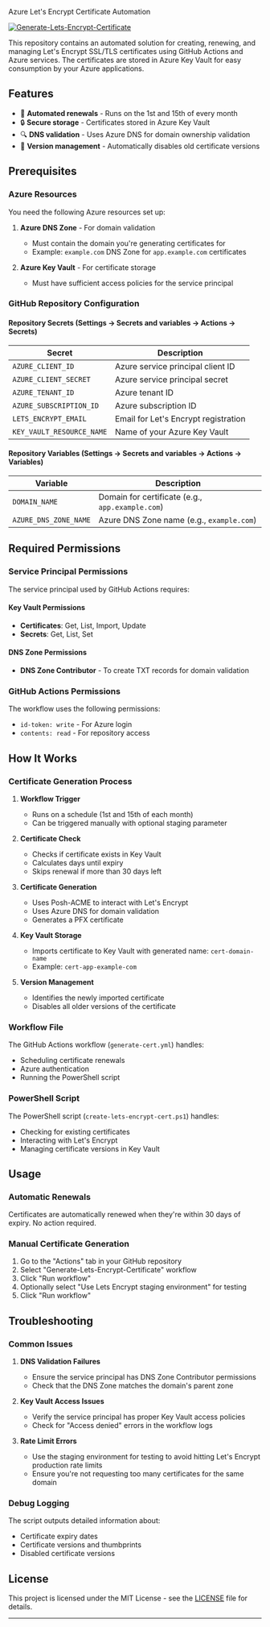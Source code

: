  Azure Let's Encrypt Certificate Automation

[![Generate-Lets-Encrypt-Certificate](https://github.com/AddEleven/lets-encrypt-automation/actions/workflows/cert-mgmt.yml/badge.svg)](https://github.com/AddEleven/lets-encrypt-automation/actions/workflows/cert-mgmt.yml)

This repository contains an automated solution for creating, renewing, and managing Let's Encrypt SSL/TLS certificates using GitHub Actions and Azure services. The certificates are stored in Azure Key Vault for easy consumption by your Azure applications.

## Features

- 🔄 **Automated renewals** - Runs on the 1st and 15th of every month
- 🔒 **Secure storage** - Certificates stored in Azure Key Vault
- 🔍 **DNS validation** - Uses Azure DNS for domain ownership validation
- 🔄 **Version management** - Automatically disables old certificate versions

## Prerequisites

### Azure Resources

You need the following Azure resources set up:

1. **Azure DNS Zone** - For domain validation
   - Must contain the domain you're generating certificates for
   - Example: `example.com` DNS Zone for `app.example.com` certificates

2. **Azure Key Vault** - For certificate storage
   - Must have sufficient access policies for the service principal

### GitHub Repository Configuration

#### Repository Secrets (Settings → Secrets and variables → Actions → Secrets)

| Secret | Description |
|--------|-------------|
| `AZURE_CLIENT_ID` | Azure service principal client ID |
| `AZURE_CLIENT_SECRET` | Azure service principal secret |
| `AZURE_TENANT_ID` | Azure tenant ID |
| `AZURE_SUBSCRIPTION_ID` | Azure subscription ID |
| `LETS_ENCRYPT_EMAIL` | Email for Let's Encrypt registration |
| `KEY_VAULT_RESOURCE_NAME` | Name of your Azure Key Vault |

#### Repository Variables (Settings → Secrets and variables → Actions → Variables)

| Variable | Description |
|----------|-------------|
| `DOMAIN_NAME` | Domain for certificate (e.g., `app.example.com`) |
| `AZURE_DNS_ZONE_NAME` | Azure DNS Zone name (e.g., `example.com`) |

## Required Permissions

### Service Principal Permissions

The service principal used by GitHub Actions requires:

#### Key Vault Permissions
- **Certificates**: Get, List, Import, Update
- **Secrets**: Get, List, Set

#### DNS Zone Permissions
- **DNS Zone Contributor** - To create TXT records for domain validation

### GitHub Actions Permissions

The workflow uses the following permissions:
- `id-token: write` - For Azure login
- `contents: read` - For repository access

## How It Works

### Certificate Generation Process

1. **Workflow Trigger**
   - Runs on a schedule (1st and 15th of each month)
   - Can be triggered manually with optional staging parameter

2. **Certificate Check**
   - Checks if certificate exists in Key Vault
   - Calculates days until expiry
   - Skips renewal if more than 30 days left

3. **Certificate Generation**
   - Uses Posh-ACME to interact with Let's Encrypt
   - Uses Azure DNS for domain validation
   - Generates a PFX certificate

4. **Key Vault Storage**
   - Imports certificate to Key Vault with generated name: `cert-domain-name`
   - Example: `cert-app-example-com`

5. **Version Management**
   - Identifies the newly imported certificate
   - Disables all older versions of the certificate

### Workflow File

The GitHub Actions workflow (`generate-cert.yml`) handles:
- Scheduling certificate renewals
- Azure authentication
- Running the PowerShell script

### PowerShell Script

The PowerShell script (`create-lets-encrypt-cert.ps1`) handles:
- Checking for existing certificates
- Interacting with Let's Encrypt
- Managing certificate versions in Key Vault

## Usage

### Automatic Renewals

Certificates are automatically renewed when they're within 30 days of expiry. No action required.

### Manual Certificate Generation

1. Go to the "Actions" tab in your GitHub repository
2. Select "Generate-Lets-Encrypt-Certificate" workflow
3. Click "Run workflow"
4. Optionally select "Use Lets Encrypt staging environment" for testing
5. Click "Run workflow"

## Troubleshooting

### Common Issues

1. **DNS Validation Failures**
   - Ensure the service principal has DNS Zone Contributor permissions
   - Check that the DNS Zone matches the domain's parent zone

2. **Key Vault Access Issues**
   - Verify the service principal has proper Key Vault access policies
   - Check for "Access denied" errors in the workflow logs

3. **Rate Limit Errors**
   - Use the staging environment for testing to avoid hitting Let's Encrypt production rate limits
   - Ensure you're not requesting too many certificates for the same domain

### Debug Logging

The script outputs detailed information about:
- Certificate expiry dates
- Certificate versions and thumbprints
- Disabled certificate versions

## License

This project is licensed under the MIT License - see the [LICENSE](LICENSE) file for details.

---
